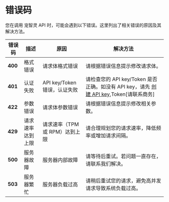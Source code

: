 # 错误码

您在调用 宠智灵 API 时，可能会遇到以下错误。这里列出了相关错误的原因及其解决方法。

| 错误码 | 描述               | 原因                                                       | 解决方法                                                   |
|--------|--------------------|------------------------------------------------------------|------------------------------------------------------------|
| **400** | 格式错误           | 请求体格式错误                                             | 请根据错误信息提示修改请求体。                             |
| **401** | 认证失败           | API key/Token 错误，认证失败                                     | 请检查您的 API key/Token 是否正确。如没有 API key，请先 [创建 API key](#),Token[请联系商务]|
| **422** | 参数错误           | 请求体参数错误                                             | 请根据错误信息提示修改相关参数。                           |
| **429** | 请求速率达到上限   | 请求速率（TPM 或 RPM）达到上限                             | 请合理规划您的请求速率，降低频率或增加请求间隔。           |
| **500** | 服务器故障         | 服务器内部故障                                             | 请等待后重试。若问题一直存在，请联系我们解决。             |
| **503** | 服务器繁忙         | 服务器负载过高                                             | 请稍后重试您的请求，避免高并发请求导致系统负载过高。       |
